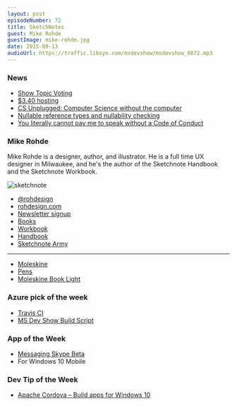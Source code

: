 ```yaml
---
layout: post
episodeNumber: 72
title: SketchNotes
guest: Mike Rohde
guestImage: mike-rohde.jpg
date: 2015-09-13
audioUrl: https://traffic.libsyn.com/msdevshow/msdevshow_0072.mp3
---
```


### News

 - [Show Topic Voting](http://msdv.sh/showtopicvoting)
 - [$3.40 hosting](http://techcrunch.com/2015/09/02/scaleway-now-provides-crazy-cheap-virtual-private-servers-starting-at-3-40-per-month/)
 - [CS Unplugged: Computer Science without the computer](http://csunplugged.org/activities/)
 - [Nullable reference types and nullability checking](https://github.com/dotnet/roslyn/issues/5032?utm_content=buffer7c217&utm_medium=social&utm_source=twitter.com&utm_campaign=buffer)
 - [You literally cannot pay me to speak without a Code of Conduct](http://rachelnabors.com/2015/09/01/code-of-conduct/?utm_content=buffera8533&utm_medium=social&utm_source=twitter.com&utm_campaign=buffer)

### Mike Rohde

Mike Rohde is a designer, author, and illustrator. He is a full time UX
designer in Milwaukee, and he's the author of the Sketchnote Handbook and
the Sketchnote Workbook.

![sketchnote](http://msdevshow.com/images/sketchnote/sketchnote.png)

 - [@rohdesign](http://www.twitter.com/rohdesign)
 - [rohdesign.com](http://rohdesign.com)
  - [Newsletter signup](http://rohdesign.com/newsletter/)
 - [Books](http://rohdesign.com/books)
  - [Workbook](http://rohdesign.com/workbook/)
  - [Handbook](http://rohdesign.com/handbook/)
 - [Sketchnote Army](http://sketchnotearmy.com/)

---------------------------------------

 - [Moleskine](http://www.amazon.com/Moleskine-Classic-Notebook-Large-Notebooks/dp/8883701127/)
 - [Pens](http://sketchnotearmy.com/pens/)
 - [Moleskine Book Light](http://www.amazon.com/Moleskine-Rechargeable-Booklight-Reading-Collection/dp/8867320904)

### Azure pick of the week

 - [Travis CI](https://travis-ci.org/)
  - [MS Dev Show Build Script](https://github.com/ytechie/msdevshow/blob/master/.travis.yml)

### App of the Week

 - [Messaging Skype Beta](https://www.microsoft.com/en-us/store/apps/messaging-skype-beta/9wzdncrdtbtq)
  - For Windows 10 Mobile

### Dev Tip of the Week

 - [Apache Cordova – Build apps for Windows 10](https://channel9.msdn.com/Events/Visual-Studio/Visual-Studio-2015-Final-Release-Event/Apache-Cordova--Build-apps-for-Windows-10)